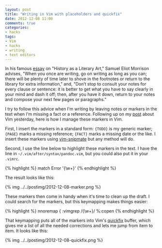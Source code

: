 ```yaml
---
layout: post
title: "Writing in Vim with placeholders and quickfix"
date: 2012-12-08 11:00
comments: true
categories: 
- hacks
tags:
- Vim
- hacks
- writing
- text editors
---
```


In his famous [essay][] on "History as a Literary Art," Samuel Eliot
Morrison advises, "When you once are writing, go on writing as long as
you can; there will be plenty of time later to shove in the footnotes or
return to the library for extra information," and, "Don’t stop to
consult your notes for every clause or sentence: it is better to get
what you have to say clearly in your mind and dash it off; then, after
you have it down, return to your notes and compose your next few pages
or paragraphs."

I try to follow this advice when I'm writing by leaving notes or markers
in the text when I'm missing a fact or a reference. Following up on my
[post][] about Vim yesterday, here is how I manage these markers in Vim.

<!--more-->

First, I insert the markers in a standard form: `{TODO}` is my generic
marker; `{PAGE}` marks a missing reference; `{FACT}` marks a missing
date or the like. I insert these markers using [vim-snipmate][] but any
method will do.

Second, I use the line below to highlight these markers in the text. I 
have the line in `~/.vim/after/syntax/pandoc.vim`, but you could also 
put it in your `.vimrc`.

{% highlight %}
match Error '{\w\+}'
{% endhighlight %}

The result looks like this:

{% img ../../postimg/2012-12-08-marker.png %}

These markers then come in handy when it's time to clean up the draft. I
could search for the markers, but this keymapping makes things easier:

{% highlight %}
nnoremap <leader>{ :vimgrep /{\w\+}/ %<CR>:copen<CR>
{% endhighlight %}

That keymapping puts all of the markers into Vim's [quickfix][] buffer, 
which gives me a list of all the needed corrections and lets me jump 
from item to item. It looks like this:

{% img ../../postimg/2012-12-08-quickfix.png %}

  [quickfix]: http://vimdoc.sourceforge.net/htmldoc/quickfix.html
  [post]: http://lincolnmullen.com/blog/cleanup-your-markdown-text-in-vim-with-equalprg/
  [vim-snipmate]: https://github.com/garbas/vim-snipmate
  [essay]: http://www.wiu.edu/cas/history/pdf/HistoryasaLiteraryArt.pdf


